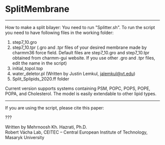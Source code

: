 # SplitMembrane

***
How to make a split bilayer:
You need to run "Splitter.sh".
To run the script you need to have following files in the working folder: 
1. step7_10.gro 
2. step7_10.tpr
    (.gro and .tpr files of your desired membrane made by charmm36 force field. 
    Default files are step7_10.gro and step7_10.tpr obtained from charmm-gui website. 
    If you use other .gro and .tpr files, edit the name in the script)                                      
3. initial_topol.top                                                                                      
4. water_deletor.pl (Written by Justin Lemkul, jalemkul@vt.edu)                                           
5. Split_Splipids_2020.ff folder
                                                                      
Current version supports systems containing PSM, POPC, POPS, POPE, POPA, and Cholesterol.
The model is easily extendable to other lipid types.

***
If you are using the script, please cite this paper:      

???                                             
                                                                                                       
Written by Mehrnoosh Kh. Hazrati, Ph.D.                                                                
Robert Vácha Lab, CEITEC – Central European Institute of Technology, Masaryk University     
